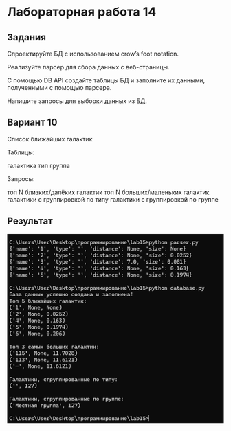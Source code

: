 # Лабораторная работа 14
## Задания 
Спроектируйте БД с использованием crow’s foot notation.

Реализуйте парсер для сбора данных с веб-страницы.

С помощью DB API cоздайте таблицы БД и заполните их данными, полученными с помощью парсера.

Напишите запросы для выборки данных из БД.

## Вариант 10
Список ближайших галактик

Таблицы:

галактика
тип
группа

Запросы:

топ N близких/далёких галактик
топ N больших/маленьких галактик
галактики с группировкой по типу
галактики с группировкой по группе
## Результат
![screenshots](L15.png)
